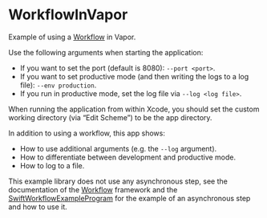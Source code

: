 # WorkflowInVapor

Example of using a [Workflow](https://github.com/stefanspringer1/SwiftWorkflow.git) in Vapor.

Use the following arguments when starting the application:

- If you want to set the port (default is 8080): `--port <port>`.
- If you want to set productive mode (and then writing the logs to a log file): `--env production`.
- If you run in productive mode, set the log file via `--log <log file>`.

When running the application from within Xcode, you should set the custom working directory (via “Edit Scheme”) to be the app directory.

In addition to using a workflow, this app shows:

- How to use additional arguments (e.g. the `--log` argument).
- How to differentiate between development and productive mode.
- How to log to a file.

This example library does not use any asynchronous step, see the documentation of the [Workflow](https://github.com/stefanspringer1/SwiftWorkflow.git) framework and the [SwiftWorkflowExampleProgram](https://github.com/stefanspringer1/SwiftWorkflowExampleProgram) for the example of an asynchronous step and how to use it.
